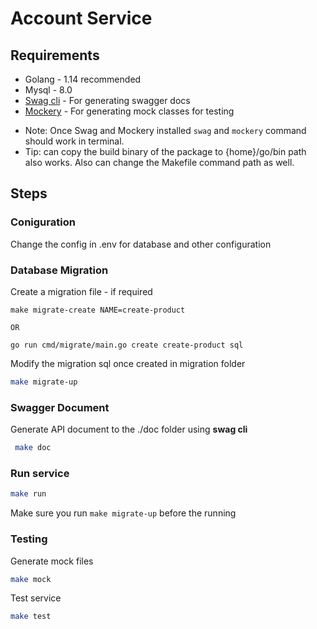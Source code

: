 # Account Service

## Requirements

* Golang - 1.14 recommended
* Mysql - 8.0 
* [Swag cli](https://github.com/swaggo/swag)  - For generating swagger docs
* [Mockery](https://github.com/vektra/mockery) - For generating mock classes for testing


- Note: Once Swag and Mockery installed ```swag``` and ```mockery``` command should work in terminal. 
- Tip: can copy the build binary of the package to {home}/go/bin path also works. Also can change the Makefile command path as well.

## Steps

### Coniguration
Change the config in .env for database and other configuration


### Database Migration
Create a migration file - if required

```
make migrate-create NAME=create-product

OR

go run cmd/migrate/main.go create create-product sql

```

Modify the migration sql once created in migration folder


```sh
make migrate-up
```

### Swagger Document  
Generate API document to the ./doc folder using <strong>swag cli</strong>
```sh
 make doc
```

###  Run service
```sh
make run 
```

Make sure you run ```make migrate-up``` before the running

### Testing

Generate mock files
```sh
make mock 
```

Test service
```sh
make test 
```

